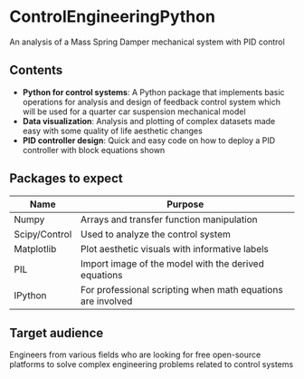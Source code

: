 # ControlEngineeringPython
An analysis of a Mass Spring Damper mechanical system with PID control

## Contents

* **Python for control systems**: A Python package that implements basic operations for analysis and design of feedback control system which will be used for a quarter car suspension mechanical model
*  **Data visualization**: Analysis and plotting of complex datasets made easy with some quality of life aesthetic changes
*  **PID controller design**: Quick and easy code on how to deploy a PID controller with block equations shown

## Packages to expect

Name | Purpose
------------ | -------------
Numpy | Arrays and transfer function manipulation
Scipy/Control | Used to analyze the control system
Matplotlib | Plot aesthetic visuals with informative labels
PIL | Import image of the model with the derived equations
IPython | For professional scripting when math equations are involved 

## Target audience

Engineers from various fields who are looking for free open-source platforms to solve complex engineering problems related to control systems
